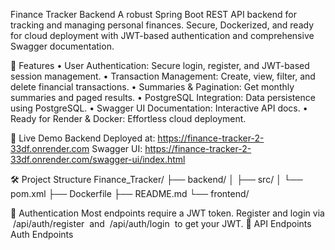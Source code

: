 Finance Tracker Backend
A robust Spring Boot REST API backend for tracking and managing personal finances. Secure, Dockerized, and ready for cloud deployment with JWT-based authentication and comprehensive Swagger documentation.

🌟 Features
	•	User Authentication: Secure login, register, and JWT-based session management.
	•	Transaction Management: Create, view, filter, and delete financial transactions.
	•	Summaries & Pagination: Get monthly summaries and paged results.
	•	PostgreSQL Integration: Data persistence using PostgreSQL.
	•	Swagger UI Documentation: Interactive API docs.
	•	Ready for Render & Docker: Effortless cloud deployment.
  
🚀 Live Demo
Backend Deployed at:
https://finance-tracker-2-33df.onrender.com
Swagger UI:
https://finance-tracker-2-33df.onrender.com/swagger-ui/index.html

🛠️ Project Structure
Finance_Tracker/
├── backend/
│   ├── src/
│   └── pom.xml
├── Dockerfile
├── README.md
└── frontend/

🔑 Authentication
Most endpoints require a JWT token. Register and login via  /api/auth/register  and  /api/auth/login  to get your JWT.
📖 API Endpoints
Auth Endpoints
